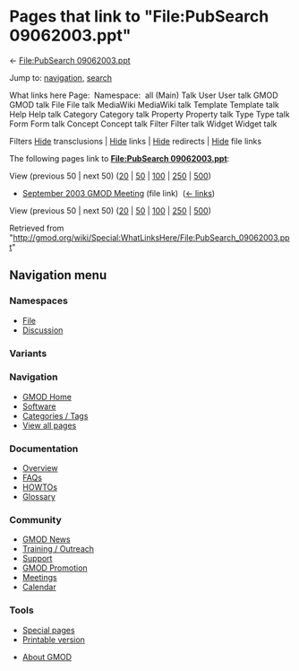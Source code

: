 <div id="mw-page-base" class="noprint">

</div>

<div id="mw-head-base" class="noprint">

</div>

<div id="content" class="mw-body" role="main">

<span id="top"></span>

<div id="mw-js-message" style="display:none;">

</div>



# <span dir="auto">Pages that link to "File:PubSearch 09062003.ppt"</span>

<div id="bodyContent">

<div id="contentSub">

← [File:PubSearch
09062003.ppt](/wiki/File:PubSearch_09062003.ppt "File:PubSearch 09062003.ppt")

</div>

<div id="jump-to-nav" class="mw-jump">

Jump to: [navigation](#mw-navigation), [search](#p-search)

</div>

<div id="mw-content-text">

What links here Page:  Namespace:  all (Main) Talk User User talk GMOD
GMOD talk File File talk MediaWiki MediaWiki talk Template Template talk
Help Help talk Category Category talk Property Property talk Type Type
talk Form Form talk Concept Concept talk Filter Filter talk Widget
Widget talk

Filters
[Hide](/mediawiki/index.php?title=Special:WhatLinksHere/File:PubSearch_09062003.ppt&hidetrans=1 "Special:WhatLinksHere/File:PubSearch 09062003.ppt")
transclusions \|
[Hide](/mediawiki/index.php?title=Special:WhatLinksHere/File:PubSearch_09062003.ppt&hidelinks=1 "Special:WhatLinksHere/File:PubSearch 09062003.ppt")
links \|
[Hide](/mediawiki/index.php?title=Special:WhatLinksHere/File:PubSearch_09062003.ppt&hideredirs=1 "Special:WhatLinksHere/File:PubSearch 09062003.ppt")
redirects \|
[Hide](/mediawiki/index.php?title=Special:WhatLinksHere/File:PubSearch_09062003.ppt&hideimages=1 "Special:WhatLinksHere/File:PubSearch 09062003.ppt")
file links

The following pages link to **[File:PubSearch
09062003.ppt](/wiki/File:PubSearch_09062003.ppt "File:PubSearch 09062003.ppt")**:

View (previous 50 \| next 50)
([20](/mediawiki/index.php?title=Special:WhatLinksHere/File:PubSearch_09062003.ppt&limit=20 "Special:WhatLinksHere/File:PubSearch 09062003.ppt")
\|
[50](/mediawiki/index.php?title=Special:WhatLinksHere/File:PubSearch_09062003.ppt&limit=50 "Special:WhatLinksHere/File:PubSearch 09062003.ppt")
\|
[100](/mediawiki/index.php?title=Special:WhatLinksHere/File:PubSearch_09062003.ppt&limit=100 "Special:WhatLinksHere/File:PubSearch 09062003.ppt")
\|
[250](/mediawiki/index.php?title=Special:WhatLinksHere/File:PubSearch_09062003.ppt&limit=250 "Special:WhatLinksHere/File:PubSearch 09062003.ppt")
\|
[500](/mediawiki/index.php?title=Special:WhatLinksHere/File:PubSearch_09062003.ppt&limit=500 "Special:WhatLinksHere/File:PubSearch 09062003.ppt"))

- [September 2003 GMOD
  Meeting](/wiki/September_2003_GMOD_Meeting "September 2003 GMOD Meeting")
  (file link) ‎ <span class="mw-whatlinkshere-tools">([←
  links](/mediawiki/index.php?title=Special:WhatLinksHere&target=September+2003+GMOD+Meeting "Special:WhatLinksHere"))</span>

View (previous 50 \| next 50)
([20](/mediawiki/index.php?title=Special:WhatLinksHere/File:PubSearch_09062003.ppt&limit=20 "Special:WhatLinksHere/File:PubSearch 09062003.ppt")
\|
[50](/mediawiki/index.php?title=Special:WhatLinksHere/File:PubSearch_09062003.ppt&limit=50 "Special:WhatLinksHere/File:PubSearch 09062003.ppt")
\|
[100](/mediawiki/index.php?title=Special:WhatLinksHere/File:PubSearch_09062003.ppt&limit=100 "Special:WhatLinksHere/File:PubSearch 09062003.ppt")
\|
[250](/mediawiki/index.php?title=Special:WhatLinksHere/File:PubSearch_09062003.ppt&limit=250 "Special:WhatLinksHere/File:PubSearch 09062003.ppt")
\|
[500](/mediawiki/index.php?title=Special:WhatLinksHere/File:PubSearch_09062003.ppt&limit=500 "Special:WhatLinksHere/File:PubSearch 09062003.ppt"))

</div>

<div class="printfooter">

Retrieved from
"<http://gmod.org/wiki/Special:WhatLinksHere/File:PubSearch_09062003.ppt>"

</div>

<div id="catlinks" class="catlinks catlinks-allhidden">

</div>

<div class="visualClear">

</div>

</div>

</div>

<div id="mw-navigation">

## Navigation menu

<div id="mw-head">



<div id="left-navigation">

<div id="p-namespaces" class="vectorTabs" role="navigation"
aria-labelledby="p-namespaces-label">

### Namespaces

- <span id="ca-nstab-image"><a href="/wiki/File:PubSearch_09062003.ppt" accesskey="c"
  title="View the file page [c]">File</a></span>
- <span id="ca-talk"><a
  href="/mediawiki/index.php?title=File_talk:PubSearch_09062003.ppt&amp;action=edit&amp;redlink=1"
  accesskey="t"
  title="Discussion about the content page [t]">Discussion</a></span>

</div>

<div id="p-variants" class="vectorMenu emptyPortlet" role="navigation"
aria-labelledby="p-variants-label">

### 

### Variants[](#)

<div class="menu">

</div>

</div>

</div>





</div>

</div>

</div>

<div id="mw-panel">

<div id="p-logo" role="banner">

<a href="/wiki/Main_Page"
style="background-image: url(http://gmod.org/images/GMOD-cogs.png);"
title="Visit the main page"></a>

</div>

<div id="p-Navigation" class="portal" role="navigation"
aria-labelledby="p-Navigation-label">

### Navigation

<div class="body">

- <span id="n-GMOD-Home">[GMOD Home](/wiki/Main_Page)</span>
- <span id="n-Software">[Software](/wiki/GMOD_Components)</span>
- <span id="n-Categories-.2F-Tags">[Categories /
  Tags](/wiki/Categories)</span>
- <span id="n-View-all-pages">[View all
  pages](/wiki/Special:AllPages)</span>

</div>

</div>

<div id="p-Documentation" class="portal" role="navigation"
aria-labelledby="p-Documentation-label">

### Documentation

<div class="body">

- <span id="n-Overview">[Overview](/wiki/Overview)</span>
- <span id="n-FAQs">[FAQs](/wiki/Category:FAQ)</span>
- <span id="n-HOWTOs">[HOWTOs](/wiki/Category:HOWTO)</span>
- <span id="n-Glossary">[Glossary](/wiki/Glossary)</span>

</div>

</div>

<div id="p-Community" class="portal" role="navigation"
aria-labelledby="p-Community-label">

### Community

<div class="body">

- <span id="n-GMOD-News">[GMOD News](/wiki/GMOD_News)</span>
- <span id="n-Training-.2F-Outreach">[Training /
  Outreach](/wiki/Training_and_Outreach)</span>
- <span id="n-Support">[Support](/wiki/Support)</span>
- <span id="n-GMOD-Promotion">[GMOD
  Promotion](/wiki/GMOD_Promotion)</span>
- <span id="n-Meetings">[Meetings](/wiki/Meetings)</span>
- <span id="n-Calendar">[Calendar](/wiki/Calendar)</span>

</div>

</div>

<div id="p-tb" class="portal" role="navigation"
aria-labelledby="p-tb-label">

### Tools

<div class="body">

- <span id="t-specialpages"><a href="/wiki/Special:SpecialPages" accesskey="q"
  title="A list of all special pages [q]">Special pages</a></span>
- <span id="t-print"><a
  href="/mediawiki/index.php?title=Special:WhatLinksHere/File:PubSearch_09062003.ppt&amp;printable=yes"
  rel="alternate" accesskey="p"
  title="Printable version of this page [p]">Printable version</a></span>

</div>

</div>

</div>

</div>

<div id="footer" role="contentinfo">

- <span id="footer-places-about">[About
  GMOD](/wiki/GMOD:About "GMOD:About")</span>

<!-- -->






</div>
